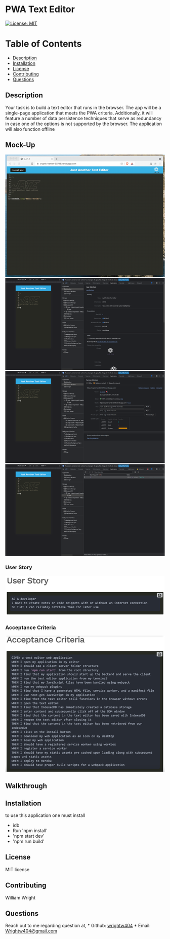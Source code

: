 # PWA Text Editor

[![License: MIT](https://img.shields.io/badge/License-MIT-blue.svg)](https://opensource.org/licenses/MIT)

# Table of Contents 
* [Description](#description) 
* [Installation](#installation)
* [License](#license)
* [Contributing](#contributing)
* [Questions](#questions)
        
## Description 
Your task is to build a text editor that runs in the browser. The app will be a single-page application that meets the PWA criteria. Additionally, it will feature a number of data persistence techniques that serve as redundancy in case one of the options is not supported by the browser. The application will also function offline

## Mock-Up
![](images/gifOne.gif)
![](images/gifTwo.png)
![](images/gifThree.png)
![](images/gifFour.png)

### User Story 
![](images/user.png)

### Acceptance Criteria 
![](images/accptance.png)

## Walkthrough 


## Installation
to use this application one must install 
* idb
* Run 'npm install'
* 'npm start dev'
* 'npm run build' 


## License 
MIT license 

## Contributing 
William Wright

## Questions
Reach out to me regarding question at,
    * Github: <a href="https://github.com/wrightw404">wrightw404</a>
    * Email: <a href="mailto:Wrightw404@gmail.com">Wrightw404@gmail.com</a>